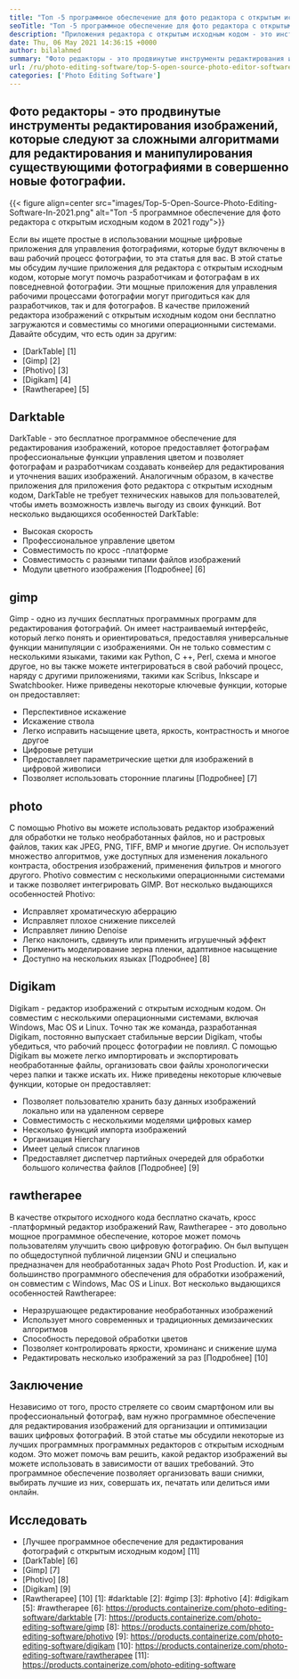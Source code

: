 ```yaml
---
title: "Топ -5 программное обеспечение для фото редактора с открытым исходным кодом в 2021 году" 
seoTitle: "Топ -5 программное обеспечение для фото редактора с открытым исходным кодом в 2021 году" 
description: "Приложения редактора с открытым исходным кодом - это инструменты для редактирования изображений, которые следуют за сложными алгоритмами для редактирования и манипулирования изображениями в новые фотографии." 
date: Thu, 06 May 2021 14:36:15 +0000
author: bilalahmed
summary: "Фото редакторы - это продвинутые инструменты редактирования изображений, которые следуют за сложными алгоритмами для редактирования и манипулирования существующими фотографиями в совершенно новые фотографии." 
url: /ru/photo-editing-software/top-5-open-source-photo-editor-software-in-2021/
categories: ['Photo Editing Software']
---
```


## Фото редакторы - это продвинутые инструменты редактирования изображений, которые следуют за сложными алгоритмами для редактирования и манипулирования существующими фотографиями в совершенно новые фотографии.

{{< figure align=center src="images/Top-5-Open-Source-Photo-Editing-Software-In-2021.png" alt="Топ -5 программное обеспечение для фото редактора с открытым исходным кодом в 2021 году">}}

Если вы ищете простые в использовании мощные цифровые приложения для управления фотографиями, которые будут включены в ваш рабочий процесс фотографии, то эта статья для вас. В этой статье мы обсудим лучшие приложения для редактора с открытым исходным кодом, которые могут помочь разработчикам и фотографам в их повседневной фотографии. Эти мощные приложения для управления рабочими процессами фотографии могут пригодиться как для разработчиков, так и для фотографов. В качестве приложений редактора изображений с открытым исходным кодом они бесплатно загружаются и совместимы со многими операционными системами. Давайте обсудим, что есть один за другим:
  * [DarkTable] [1]
  * [Gimp] [2]
  * [Photivo] [3]
  * [Digikam] [4]
  * [Rawtherapee] [5]

## Darktable
DarkTable - это бесплатное программное обеспечение для редактирования изображений, которое предоставляет фотографам профессиональные функции управления цветом и позволяет фотографам и разработчикам создавать конвейер для редактирования и уточнения ваших изображений. Аналогичным образом, в качестве приложения для приложения фото редактора с открытым исходным кодом, DarkTable не требует технических навыков для пользователей, чтобы иметь возможность извлечь выгоду из своих функций. Вот несколько выдающихся особенностей DarkTable:
  * Высокая скорость
  * Профессиональное управление цветом
  * Совместимость по кросс -платформе
  * Совместимость с разными типами файлов изображений
  * Модули цветного изображения
[Подробнее] [6]

## gimp
Gimp - одно из лучших бесплатных программных программ для редактирования фотографий. Он имеет настраиваемый интерфейс, который легко понять и ориентироваться, предоставляя универсальные функции манипуляции с изображениями. Он не только совместим с несколькими языками, такими как Python, C ++, Perl, схема и многое другое, но вы также можете интегрироваться в свой рабочий процесс, наряду с другими приложениями, такими как Scribus, Inkscape и Swatchbooker. Ниже приведены некоторые ключевые функции, которые он предоставляет:
  * Перспективное искажение
  * Искажение ствола
  * Легко исправить насыщение цвета, яркость, контрастность и многое другое
  * Цифровые ретуши
  * Предоставляет параметрические щетки для изображений в цифровой живописи
  * Позволяет использовать сторонние плагины
[Подробнее] [7]

## photo
С помощью Photivo вы можете использовать редактор изображений для обработки не только необработанных файлов, но и растровых файлов, таких как JPEG, PNG, TIFF, BMP и многие другие. Он использует множество алгоритмов, уже доступных для изменения локального контраста, обострения изображений, применения фильтров и многого другого. Photivo совместим с несколькими операционными системами и также позволяет интегрировать GIMP. Вот несколько выдающихся особенностей Photivo:
  * Исправляет хроматическую аберрацию
  * Исправляет плохое снижение пикселей
  * Исправляет линию Denoise
  * Легко наклонить, сдвинуть или применить игрушечный эффект
  * Применить моделирование зерна пленки, адаптивное насыщение
  * Доступно на нескольких языках
[Подробнее] [8]

## Digikam
Digikam - редактор изображений с открытым исходным кодом. Он совместим с несколькими операционными системами, включая Windows, Mac OS и Linux. Точно так же команда, разработанная Digikam, постоянно выпускает стабильные версии Digikam, чтобы убедиться, что рабочий процесс фотографии не повлиял. С помощью Digikam вы можете легко импортировать и экспортировать необработанные файлы, организовать свои файлы хронологически через папки и также искать их. Ниже приведены некоторые ключевые функции, которые он предоставляет:
  * Позволяет пользователю хранить базу данных изображений локально или на удаленном сервере
  * Совместимость с несколькими моделями цифровых камер
  * Несколько функций импорта изображений
  * Организация Hierchary
  * Имеет целый список плагинов
  * Предоставляет диспетчер партийных очередей для обработки большого количества файлов
[Подробнее] [9]

## rawtherapee
В качестве открытого исходного кода бесплатно скачать, кросс -платформный редактор изображений Raw, Rawtherapee - это довольно мощное программное обеспечение, которое может помочь пользователям улучшить свою цифровую фотографию. Он был выпущен по общедоступной публичной лицензии GNU и специально предназначен для необработанных задач Photo Post Production. И, как и большинство программного обеспечения для обработки изображений, он совместим с Windows, Mac OS и Linux. Вот несколько выдающихся особенностей Rawtherapee:
  * Неразрушающее редактирование необработанных изображений
  * Использует много современных и традиционных демизаических алгоритмов
  * Способность передовой обработки цветов
  * Позволяет контролировать яркости, хроминанс и снижение шума
  * Редактировать несколько изображений за раз
[Подробнее] [10]

## Заключение
Независимо от того, просто стреляете со своим смартфоном или вы профессиональный фотограф, вам нужно программное обеспечение для редактирования изображений для организации и оптимизации ваших цифровых фотографий. В этой статье мы обсудили некоторые из лучших программных программных редакторов с открытым исходным кодом. Это может помочь вам решить, какой редактор изображений вы можете использовать в зависимости от ваших требований. Это программное обеспечение позволяет организовать ваши снимки, выбирать лучшие из них, совершать их, печатать или делиться ими онлайн.

## Исследовать
  * [Лучшее программное обеспечение для редактирования фотографий с открытым исходным кодом] [11]
  * [DarkTable] [6]
  * [Gimp] [7]
  * [Photivo] [8]
  * [Digikam] [9]
  * [Rawtherapee] [10]
[1]: #darktable
[2]: #gimp
[3]: #photivo
[4]: #digikam
[5]: #rawtherapee
[6]: https://products.containerize.com/photo-editing-software/darktable
[7]: https://products.containerize.com/photo-editing-software/gimp
[8]: https://products.containerize.com/photo-editing-software/photivo
[9]: https://products.containerize.com/photo-editing-software/digikam
[10]: https://products.containerize.com/photo-editing-software/rawtherapee
[11]: https://products.containerize.com/photo-editing-software
